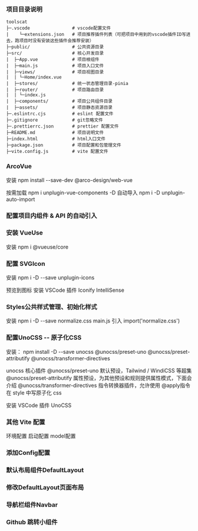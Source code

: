 ### 项目目录说明
```
toolscat
├─.vscode                # vscode配置文件
|    └─extensions.json   # 项目推荐插件列表（可把项目中用到的vscode插件ID写进去，跑项目时没有安装这些插件会推荐安装）
├─public/                # 公共资源目录
├─src/                   # 核心开发目录
|  ├─App.vue             # 项目根组件
|  ├─main.js             # 项目入口文件
|  ├─views/              # 项目视图目录
|  | └─Home/index.vue
|  ├─stores/             # 统一状态管理目录-pinia
|  ├─router/             # 项目路由目录
|  | └─index.js
|  ├─components/         # 项目公共组件目录
|  ├─assets/             # 项目静态资源目录
├─.eslintrc.cjs          # eslint 配置文件
├─.gitignore             # git忽略文件
├─.prettierrc.json       # prettier 配置文件
├─README.md              # 项目说明文件
├─index.html             # html入口文件
├─package.json           # 项目配置和包管理文件
├─vite.config.js         # vite 配置文件
```

### ArcoVue
安装
npm install --save-dev @arco-design/web-vue

按需加载
npm i unplugin-vue-components -D
自动导入
npm i -D unplugin-auto-import

### 配置项目内组件 & API 的自动引入

### 安装 VueUse
安装 npm i @vueuse/core

### 配置 SVGIcon
安装 npm i -D --save unplugin-icons

预览到图标
安装 VSCode 插件 Iconify IntelliSense

### Styles公共样式管理、初始化样式
安装 npm i -D --save  normalize.css
main.js 引入 import('normalize.css') 

### 配置UnoCSS -- 原子化CSS
安装： npm install -D --save unocss @unocss/preset-uno @unocss/preset-attributify @unocss/transformer-directives

unocss 核心插件
@unocss/preset-uno 默认预设，Tailwind / WindiCSS 等超集
@unocss/preset-attributify 属性预设，为其他预设和规则提供属性模式，下面会介绍
@unocss/transformer-directives  指令转换器插件，允许使用 @apply指令在 style 中写原子化 css

安装 VSCode 插件 UnoCSS

### 其他 Vite 配置
环境配置
启动配置
model配置

### 添加Config配置

### 默认布局组件DefaultLayout

### 修改DefaultLayout页面布局

### 导航栏组件Navbar

### Github 跳转小组件